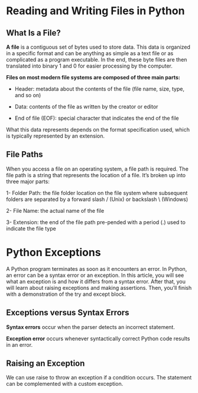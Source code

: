 # Reading and Writing Files in Python

## What Is a File?

**A file** is a contiguous set of bytes used to store data. This data is organized in a specific format and can be anything as simple as a text file or as complicated as a program executable. In the end, these byte files are then translated into binary 1 and 0 for easier processing by the computer.

**Files on most modern file systems are composed of three main parts:**

- Header: metadata about the contents of the file (file name, size, type, and so on)

- Data: contents of the file as written by the creator or editor

- End of file (EOF): special character that indicates the end of the file

What this data represents depends on the format specification used, which is typically represented by an extension. 

## File Paths

When you access a file on an operating system, a file path is required. The file path is a string that represents the location of a file. It’s broken up into three major parts:

1- Folder Path: the file folder location on the file system where subsequent folders are separated by a forward slash / (Unix) or backslash \ (Windows)

2- File Name: the actual name of the file

3- Extension: the end of the file path pre-pended with a period (.) used to indicate the file type

# Python Exceptions

A Python program terminates as soon as it encounters an error. In Python, an error can be a syntax error or an exception. In this article, you will see what an exception is and how it differs from a syntax error. After that, you will learn about raising exceptions and making assertions. Then, you’ll finish with a demonstration of the try and except block.

## Exceptions versus Syntax Errors

**Syntax errors** occur when the parser detects an incorrect statement.

**Exception error** occurs whenever syntactically correct Python code results in an error.

## Raising an Exception

We can use raise to throw an exception if a condition occurs. The statement can be complemented with a custom exception.